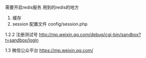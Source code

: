 

需要开启redis服务
用到的redis的地方
1. 缓存
1. session 配置文件 config/session.php

1.2.2 注册测试号
http://mp.weixin.qq.com/debug/cgi-bin/sandbox?t=sandbox/login

1.3 微信公众平台
https://mp.weixin.qq.com/
